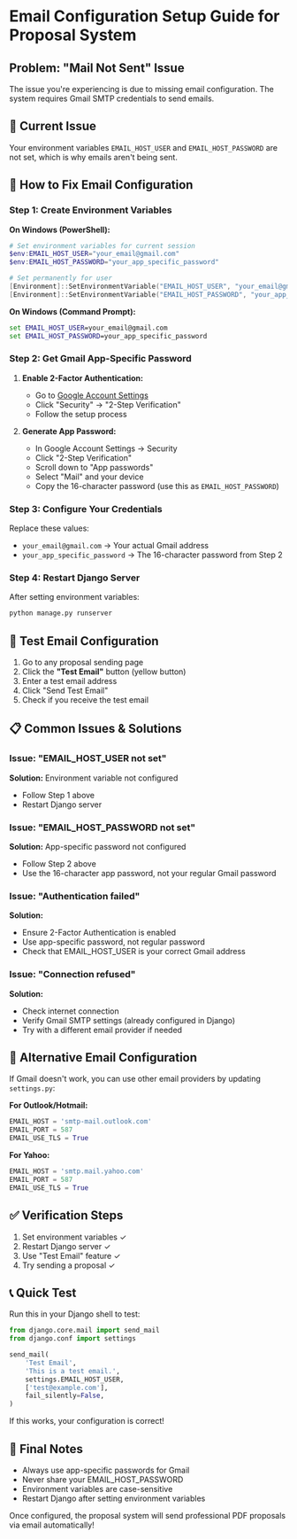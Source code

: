 # Email Configuration Setup Guide for Proposal System

## Problem: "Mail Not Sent" Issue

The issue you're experiencing is due to missing email configuration. The system requires Gmail SMTP credentials to send emails.

## 🚨 **Current Issue**
Your environment variables `EMAIL_HOST_USER` and `EMAIL_HOST_PASSWORD` are not set, which is why emails aren't being sent.

## 📧 **How to Fix Email Configuration**

### Step 1: Create Environment Variables

**On Windows (PowerShell):**
```powershell
# Set environment variables for current session
$env:EMAIL_HOST_USER="your_email@gmail.com"
$env:EMAIL_HOST_PASSWORD="your_app_specific_password"

# Set permanently for user
[Environment]::SetEnvironmentVariable("EMAIL_HOST_USER", "your_email@gmail.com", "User")
[Environment]::SetEnvironmentVariable("EMAIL_HOST_PASSWORD", "your_app_specific_password", "User")
```

**On Windows (Command Prompt):**
```cmd
set EMAIL_HOST_USER=your_email@gmail.com
set EMAIL_HOST_PASSWORD=your_app_specific_password
```

### Step 2: Get Gmail App-Specific Password

1. **Enable 2-Factor Authentication:**
   - Go to [Google Account Settings](https://myaccount.google.com)
   - Click "Security" → "2-Step Verification"
   - Follow the setup process

2. **Generate App Password:**
   - In Google Account Settings → Security
   - Click "2-Step Verification"
   - Scroll down to "App passwords"
   - Select "Mail" and your device
   - Copy the 16-character password (use this as `EMAIL_HOST_PASSWORD`)

### Step 3: Configure Your Credentials

Replace these values:
- `your_email@gmail.com` → Your actual Gmail address
- `your_app_specific_password` → The 16-character password from Step 2

### Step 4: Restart Django Server

After setting environment variables:
```bash
python manage.py runserver
```

## 🧪 **Test Email Configuration**

1. Go to any proposal sending page
2. Click the **"Test Email"** button (yellow button)
3. Enter a test email address
4. Click "Send Test Email"
5. Check if you receive the test email

## 📋 **Common Issues & Solutions**

### Issue: "EMAIL_HOST_USER not set"
**Solution:** Environment variable not configured
- Follow Step 1 above
- Restart Django server

### Issue: "EMAIL_HOST_PASSWORD not set"
**Solution:** App-specific password not configured
- Follow Step 2 above
- Use the 16-character app password, not your regular Gmail password

### Issue: "Authentication failed"
**Solution:** 
- Ensure 2-Factor Authentication is enabled
- Use app-specific password, not regular password
- Check that EMAIL_HOST_USER is your correct Gmail address

### Issue: "Connection refused"
**Solution:**
- Check internet connection
- Verify Gmail SMTP settings (already configured in Django)
- Try with a different email provider if needed

## 🔧 **Alternative Email Configuration**

If Gmail doesn't work, you can use other email providers by updating `settings.py`:

**For Outlook/Hotmail:**
```python
EMAIL_HOST = 'smtp-mail.outlook.com'
EMAIL_PORT = 587
EMAIL_USE_TLS = True
```

**For Yahoo:**
```python
EMAIL_HOST = 'smtp.mail.yahoo.com'
EMAIL_PORT = 587
EMAIL_USE_TLS = True
```

## ✅ **Verification Steps**

1. Set environment variables ✓
2. Restart Django server ✓
3. Use "Test Email" feature ✓
4. Try sending a proposal ✓

## 📞 **Quick Test**

Run this in your Django shell to test:
```python
from django.core.mail import send_mail
from django.conf import settings

send_mail(
    'Test Email',
    'This is a test email.',
    settings.EMAIL_HOST_USER,
    ['test@example.com'],
    fail_silently=False,
)
```

If this works, your configuration is correct!

## 🎯 **Final Notes**

- Always use app-specific passwords for Gmail
- Never share your EMAIL_HOST_PASSWORD
- Environment variables are case-sensitive
- Restart Django after setting environment variables

Once configured, the proposal system will send professional PDF proposals via email automatically!
